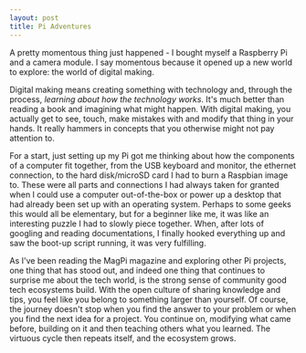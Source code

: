 ```yaml
---
layout: post
title: Pi Adventures
--- 
```


A pretty momentous thing just happened - I bought myself a Raspberry Pi and a camera module. I say momentous because it opened up a new world to explore: the world of digital making. 

Digital making means creating something with technology and, through the process, *learning about how the technology works*. It's much better than reading a book and imagining what might happen. With digital making, you actually get to see, touch, make mistakes with and modify that thing in your hands. It really hammers in concepts that you otherwise might not pay attention to. 

For a start, just setting up my Pi got me thinking about how the components of a computer fit together, from the USB keyboard and monitor, the ethernet connection, to the hard disk/microSD card I had to burn a Raspbian image to. These were all parts and connections I had always taken for granted when I could use a computer out-of-the-box or power up a desktop that had already been set up with an operating system. Perhaps to some geeks this would all be elementary, but for a beginner like me, it was like an interesting puzzle I had to slowly piece together. When, after lots of googling and reading documentations, I finally hooked everything up and saw the boot-up script running, it was very fulfilling. 

As I've been reading the MagPi magazine and exploring other Pi projects, one thing that has stood out, and indeed one thing that continues to surprise me about the tech world, is the strong sense of community good tech ecosystems build. With the open culture of sharing knowledge and tips, you feel like you belong to something larger than yourself. Of course, the journey doesn't stop when you find the answer to your problem or when you find the next idea for a project. You continue on, modifying what came before, building on it and then teaching others what you learned. The virtuous cycle then repeats itself, and the ecosystem grows.  
